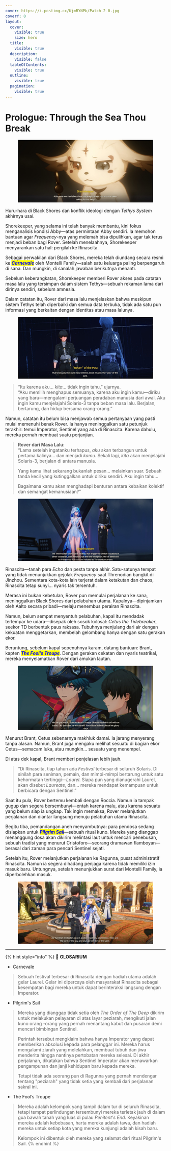 ```yaml
---
cover: https://i.postimg.cc/KjmRYNPb/Patch-2-0.jpg
coverY: 0
layout:
  cover:
    visible: true
    size: hero
  title:
    visible: true
  description:
    visible: false
  tableOfContents:
    visible: true
  outline:
    visible: true
  pagination:
    visible: true
---
```


# Prologue: Through the Sea Thou Break

<figure><img src="../../../../.gitbook/assets/lore/main-story/chapter-2/Prologue_Chapter2_Picture1.jpg" alt=""><figcaption></figcaption></figure>

Huru-hara di Black Shores dan konflik ideologi dengan _Tethys System_ akhirnya usai.

Shorekeeper, yang selama ini telah banyak membantu, kini fokus menganalisis kondisi Abby—atas permintaan Abby sendiri. Ia memohon bantuan agar _Frequency_-nya yang melemah bisa dipulihkan, agar tak terus menjadi beban bagi Rover. Setelah menelaahnya, Shorekeeper menyarankan satu hal: pergilah ke Rinascita.

Sebagai perwakilan dari Black Shores, mereka telah diundang secara resmi ke _<mark style="color:blue;">**Carnevale**</mark>_ oleh Montelli Family—salah satu keluarga paling berpengaruh di sana. Dan mungkin, di sanalah jawaban berikutnya menanti.

Sebelum keberangkatan, Shorekeeper memberi Rover akses pada catatan masa lalu yang tersimpan dalam sistem Tethys—sebuah rekaman lama dari dirinya sendiri, sebelum amnesia.

Dalam catatan itu, Rover dari masa lalu menjelaskan bahwa meskipun sistem Tethys telah diperbaiki dan semua data terbuka, tidak ada satu pun informasi yang berkaitan dengan identitas atau masa lalunya.

<figure><img src="../../../../.gitbook/assets/lore/main-story/chapter-2/Prologue_Chapter2_Picture2.jpg" alt=""><figcaption></figcaption></figure>

> “Itu karena aku… _kita_… tidak ingin tahu,” ujarnya.\
> “Aku memilih menghapus semuanya, karena aku ingin kamu—diriku yang baru—mengalami perjuangan peradaban manusia dari awal. Aku ingin kamu menjelajahi Solaris-3 tanpa beban masa lalu. Berjalan, bertarung, dan hidup bersama orang-orang.”

Namun, catatan itu belum bisa menjawab semua pertanyaan yang pasti mulai memenuhi benak Rover. Ia hanya meninggalkan satu petunjuk terakhir: temui Imperator, Sentinel yang ada di Rinascita. Karena dahulu, mereka pernah membuat suatu perjanjian.

> **Rover dari Masa Lalu:**\
> “Lama setelah ingatanku terhapus, _aku_ akan terbangun untuk pertama kalinya… dan menjadi _kamu_. Sekali lagi, _kita_ akan menjelajahi Solaris-3, berjalan di antara manusia.
>
> Yang kamu lihat sekarang bukanlah pesan… melainkan suar. Sebuah tanda kecil yang kutinggalkan untuk diriku sendiri. Aku ingin tahu…
>
> Bagaimana kamu akan menghadapi benturan antara kebaikan kolektif dan semangat kemanusiaan?”

<figure><img src="../../../../.gitbook/assets/lore/main-story/chapter-2/Prologue_Chapter2_Picture3.jpg" alt=""><figcaption></figcaption></figure>

Rinascita—tanah para _Echo_ dan pesta tanpa akhir. Satu-satunya tempat yang tidak menunjukkan gejolak _Frequency_ saat Threnodian bangkit di Jinzhou. Sementara kota-kota lain terjerat dalam ketakutan dan chaos, Rinascita tetap sunyi… nyaris tak tersentuh.

Merasa ini bukan kebetulan, Rover pun memulai perjalanan ke sana, meninggalkan Black Shores dari pelabuhan utama. Kapalnya—dipinjamkan oleh Aalto secara pribadi—melaju menembus perairan Rinascita.

Namun, belum sempat menyentuh pelabuhan, kapal itu mendadak terlempar ke udara—disepak oleh sosok kolosal: _Cetus the Tidebreaker_, seekor TD berbentuk paus raksasa. Tubuhnya menjulang dari air dengan kekuatan menggetarkan, membelah gelombang hanya dengan satu gerakan ekor.

Beruntung, sebelum kapal sepenuhnya karam, datang bantuan: Brant, kapten _<mark style="color:blue;">**The Fool’s Troupe**</mark>_. Dengan gerakan cekatan dan nyaris teatrikal, mereka menyelamatkan Rover dari amukan lautan.

<figure><img src="../../../../.gitbook/assets/lore/main-story/chapter-2/Prologue_Chapter2_Picture4.jpg" alt=""><figcaption></figcaption></figure>

Menurut Brant, Cetus sebenarnya makhluk damai. Ia jarang menyerang tanpa alasan. Namun, Brant juga mengaku melihat sesuatu di bagian ekor Cetus—semacam luka, atau mungkin… sesuatu yang menempel.

Di atas dek kapal, Brant memberi penjelasan lebih jauh.

> “Di Rinascita, tiap tahun ada _Festival_ terbesar di seluruh Solaris. Di sinilah para seniman, pemain, dan mimpi-mimpi bertarung untuk satu kehormatan tertinggi—_Laurel_. Siapa pun yang dianugerahi Laurel, akan disebut _Laureate_, dan… mereka mendapat kemampuan untuk berbicara dengan Sentinel.”

Saat itu pula, Rover bertemu kembali dengan Roccia. Namun ia tampak gugup dan segera bersembunyi—entah karena malu, atau karena sesuatu yang belum siap ia ungkap. Tak ingin memaksa, Rover melanjutkan perjalanan dan diantar langsung menuju pelabuhan utama Rinascita.

Begitu tiba, pemandangan aneh menyambutnya: para pendosa sedang disiapkan untuk _<mark style="color:blue;">**Pilgrim Sail**</mark>_—sebuah ritual kuno. Mereka yang dianggap menanggung dosa akan dikirim melintasi laut untuk mencari penebusan, sebuah tradisi yang menurut Cristoforo—seorang dramawan flamboyan—berasal dari zaman para pencari Sentinel sejati.

Setelah itu, Rover melanjutkan perjalanan ke Ragunna, pusat administratif Rinascita. Namun ia segera dihadang penjaga karena tidak memiliki izin masuk baru. Untungnya, setelah menunjukkan surat dari Montelli Family, ia diperbolehkan masuk.

<figure><img src="../../../../.gitbook/assets/lore/main-story/chapter-2/Prologue_Chapter2_Picture5.jpg" alt=""><figcaption></figcaption></figure>

***

{% hint style="info" %}
:notebook: **GLOSARIUM**

* Carnevale

> Sebuah festival terbesar di Rinascita dengan hadiah utama adalah gelar Laurel. Gelar ini dipercaya oleh masyarakat Rinascita sebagai kesempatan bagi mereka untuk dapat berinteraksi langsung dengan Imperator.

* Pilgrim's Sail

> Mereka yang dianggap tidak setia oleh _The Order of The Deep_ dikirim untuk melakukan pelayaran di atas layar peziarah, mengikuti jalan kuno orang -orang yang pernah menantang kabut dan pusaran demi mencari bimbingan Sentinel.
>
> Perintah tersebut mengklaim bahwa hanya Imperator yang dapat memberikan absolusi kepada para pelanggar ini. Mereka harus mengalami ziarah yang melelahkan, membuat tubuh dan jiwa menderita hingga nantinya pertobatan mereka selesai. Di akhir perjalanan, dikatakan bahwa Sentinel Imperator akan menawarkan pengampunan dan janji kehidupan baru kepada mereka.
>
> Tetapi tidak ada seorang pun di Ragunna yang pernah mendengar tentang "peziarah" yang tidak setia yang kembali dari perjalanan sakral ini.

* The Fool’s Troupe

> Mereka adalah kelompok yang tampil dalam tur di seluruh Rinascita, tetapi tempat perlindungan tersembunyi mereka terletak jauh di dalam gua bawah tanah yang luas di pulau _Penitent's End_. Keyakinan mereka adalah kebebasan, harta mereka adalah tawa, dan hadiah mereka untuk setiap kota yang mereka kunjungi adalah kisah baru.
>
> Kelompok ini dibentuk oleh mereka yang selamat dari ritual Pilgrim's Sail.
{% endhint %}
